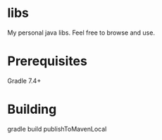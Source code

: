 # libs
My personal java libs. Feel free to browse and use.

# Prerequisites

Gradle 7.4+

# Building

gradle build publishToMavenLocal
